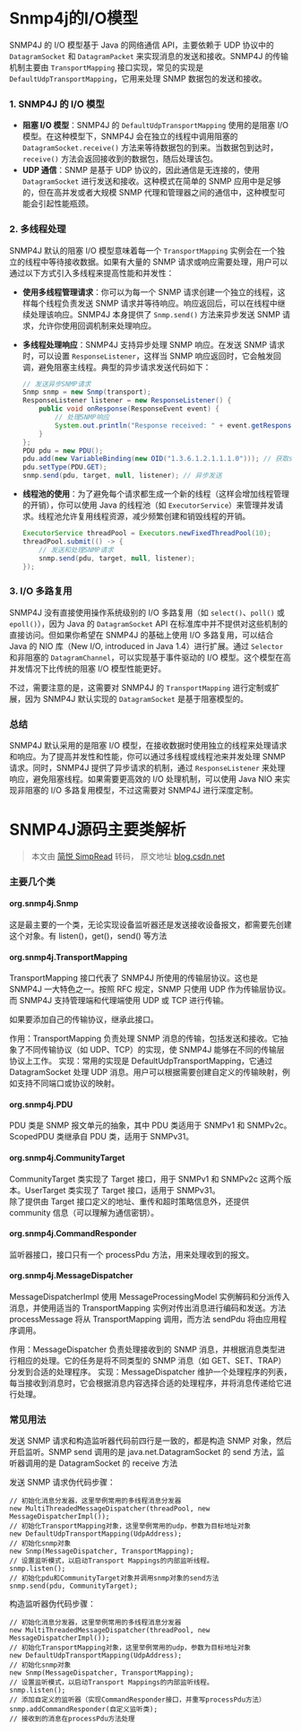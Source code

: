 # Snmp4j的I/O模型

SNMP4J 的 I/O 模型基于 Java 的网络通信 API，主要依赖于 UDP 协议中的 `DatagramSocket` 和 `DatagramPacket` 来实现消息的发送和接收。SNMP4J 的传输机制主要由 `TransportMapping` 接口实现，常见的实现是 `DefaultUdpTransportMapping`，它用来处理 SNMP 数据包的发送和接收。

### 1. SNMP4J 的 I/O 模型

- **阻塞 I/O 模型**：SNMP4J 的 `DefaultUdpTransportMapping` 使用的是阻塞 I/O 模型。在这种模型下，SNMP4J 会在独立的线程中调用阻塞的 `DatagramSocket.receive()` 方法来等待数据包的到来。当数据包到达时，`receive()` 方法会返回接收到的数据包，随后处理该包。
- **UDP 通信**：SNMP 是基于 UDP 协议的，因此通信是无连接的，使用 `DatagramSocket` 进行发送和接收。这种模式在简单的 SNMP 应用中是足够的，但在高并发或者大规模 SNMP 代理和管理器之间的通信中，这种模型可能会引起性能瓶颈。

### 2. 多线程处理

SNMP4J 默认的阻塞 I/O 模型意味着每一个 `TransportMapping` 实例会在一个独立的线程中等待接收数据。如果有大量的 SNMP 请求或响应需要处理，用户可以通过以下方式引入多线程来提高性能和并发性：

- **使用多线程管理请求**：你可以为每一个 SNMP 请求创建一个独立的线程，这样每个线程负责发送 SNMP 请求并等待响应。响应返回后，可以在线程中继续处理该响应。SNMP4J 本身提供了 `Snmp.send()` 方法来异步发送 SNMP 请求，允许你使用回调机制来处理响应。
  
- **多线程处理响应**：SNMP4J 支持异步处理 SNMP 响应。在发送 SNMP 请求时，可以设置 `ResponseListener`，这样当 SNMP 响应返回时，它会触发回调，避免阻塞主线程。典型的异步请求发送代码如下：

  ```java
  // 发送异步SNMP请求
  Snmp snmp = new Snmp(transport);
  ResponseListener listener = new ResponseListener() {
      public void onResponse(ResponseEvent event) {
          // 处理SNMP响应
          System.out.println("Response received: " + event.getResponse());
      }
  };
  PDU pdu = new PDU();
  pdu.add(new VariableBinding(new OID("1.3.6.1.2.1.1.1.0"))); // 获取sysDescr OID
  pdu.setType(PDU.GET);
  snmp.send(pdu, target, null, listener); // 异步发送
  ```

- **线程池的使用**：为了避免每个请求都生成一个新的线程（这样会增加线程管理的开销），你可以使用 Java 的线程池（如 `ExecutorService`）来管理并发请求。线程池允许复用线程资源，减少频繁创建和销毁线程的开销。

  ```java
  ExecutorService threadPool = Executors.newFixedThreadPool(10);
  threadPool.submit(() -> {
      // 发送和处理SNMP请求
      snmp.send(pdu, target, null, listener);
  });
  ```

### 3. I/O 多路复用

SNMP4J 没有直接使用操作系统级别的 I/O 多路复用（如 `select()`、`poll()` 或 `epoll()`），因为 Java 的 `DatagramSocket` API 在标准库中并不提供对这些机制的直接访问。但如果你希望在 SNMP4J 的基础上使用 I/O 多路复用，可以结合 Java 的 NIO 库（New I/O, introduced in Java 1.4）进行扩展。通过 `Selector` 和非阻塞的 `DatagramChannel`，可以实现基于事件驱动的 I/O 模型。这个模型在高并发情况下比传统的阻塞 I/O 模型性能更好。

不过，需要注意的是，这需要对 SNMP4J 的 `TransportMapping` 进行定制或扩展，因为 SNMP4J 默认实现的 `DatagramSocket` 是基于阻塞模型的。

### 总结

SNMP4J 默认采用的是阻塞 I/O 模型，在接收数据时使用独立的线程来处理请求和响应。为了提高并发性和性能，你可以通过多线程或线程池来并发处理 SNMP 请求。同时，SNMP4J 提供了异步请求的机制，通过 `ResponseListener` 来处理响应，避免阻塞线程。如果需要更高效的 I/O 处理机制，可以使用 Java NIO 来实现非阻塞的 I/O 多路复用模型，不过这需要对 SNMP4J 进行深度定制。

# SNMP4J源码主要类解析
> 本文由 [简悦 SimpRead](http://ksria.com/simpread/) 转码， 原文地址 [blog.csdn.net](https://blog.csdn.net/m178643/article/details/129854580)

### 主要几个类

#### org.snmp4j.Snmp

这是最主要的一个类，无论实现设备监听器还是发送接收设备报文，都需要先创建这个对象。有 listen()，get()，send() 等方法

#### org.snmp4j.TransportMapping

TransportMapping 接口代表了 SNMP4J 所使用的传输层协议。这也是 SNMP4J 一大特色之一。按照 RFC 规定，SNMP 只使用 UDP 作为传输层协议。而 SNMP4J 支持管理端和代理端使用 UDP 或 TCP 进行传输。

如果要添加自己的传输协议，继承此接口。

作用：TransportMapping 负责处理 SNMP 消息的传输，包括发送和接收。它抽象了不同传输协议（如 UDP、TCP）的实现，使 SNMP4J 能够在不同的传输层协议上工作。
实现：常用的实现是 DefaultUdpTransportMapping，它通过 DatagramSocket 处理 UDP 消息。用户可以根据需要创建自定义的传输映射，例如支持不同端口或协议的映射。

#### org.snmp4j.PDU

PDU 类是 SNMP 报文单元的抽象，其中 PDU 类适用于 SNMPv1 和 SNMPv2c。ScopedPDU 类继承自 PDU 类，适用于 SNMPv31。

#### org.snmp4j.CommunityTarget

CommunityTarget 类实现了 Target 接口，用于 SNMPv1 和 SNMPv2c 这两个版本。UserTarget 类实现了 Target 接口，适用于 SNMPv31。  
除了提供由 Target 接口定义的地址、重传和超时策略信息外，还提供 community 信息（可以理解为通信密钥）。

#### org.snmp4j.CommandResponder

监听器接口，接口只有一个 processPdu 方法，用来处理收到的报文。

#### org.snmp4j.MessageDispatcher

MessageDispatcherImpl 使用 MessageProcessingModel 实例解码和分派传入消息，并使用适当的 TransportMapping 实例对传出消息进行编码和发送。方法 processMessage 将从 TransportMapping 调用，而方法 sendPdu 将由应用程序调用。

作用：MessageDispatcher 负责处理接收到的 SNMP 消息，并根据消息类型进行相应的处理。它的任务是将不同类型的 SNMP 消息（如 GET、SET、TRAP）分发到合适的处理程序。
实现：MessageDispatcher 维护一个处理程序的列表，每当接收到消息时，它会根据消息内容选择合适的处理程序，并将消息传递给它进行处理。

### 常见用法

发送 SNMP 请求和构造监听器代码前四行是一致的，都是构造 SNMP 对象，然后开启监听。SNMP send 调用的是 java.net.DatagramSocket 的 send 方法，监听器调用的是 DatagramSocket 的 receive 方法

发送 SNMP 请求伪代码步骤：

```
// 初始化消息分发器，这里举例常用的多线程消息分发器
new MultiThreadedMessageDispatcher(threadPool, new MessageDispatcherImpl());
// 初始化TransportMapping对象，这里举例常用的udp，参数为目标地址对象
new DefaultUdpTransportMapping(UdpAddress);
// 初始化snmp对象
new Snmp(MessageDispatcher, TransportMapping);
// 设置监听模式，以启动Transport Mappings的内部监听线程。
snmp.listen();
// 初始化pdu和CommunityTarget对象并调用snmp对象的send方法
snmp.send(pdu, CommunityTarget);

```

构造监听器伪代码步骤：

```
// 初始化消息分发器，这里举例常用的多线程消息分发器
new MultiThreadedMessageDispatcher(threadPool, new MessageDispatcherImpl());
// 初始化TransportMapping对象，这里举例常用的udp，参数为目标地址对象
new DefaultUdpTransportMapping(UdpAddress);
// 初始化snmp对象
new Snmp(MessageDispatcher, TransportMapping);
// 设置监听模式，以启动Transport Mappings的内部监听线程。
snmp.listen();
// 添加自定义的监听器（实现CommandResponder接口，并重写processPdu方法）
snmp.addCommandResponder(自定义监听类);
// 接收到的消息在processPdu方法处理

```